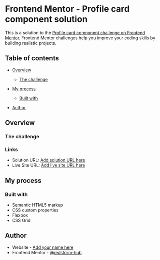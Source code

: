 # Frontend Mentor - Profile card component solution

This is a solution to the [Profile card component challenge on Frontend Mentor](https://www.frontendmentor.io/challenges/profile-card-component-cfArpWshJ). Frontend Mentor challenges help you improve your coding skills by building realistic projects.

## Table of contents

- [Overview](#overview)

  - [The challenge](#the-challenge)

- [My process](#my-process)

  - [Built with](#built-with)

- [Author](#author)

## Overview

### The challenge

### Links

- Solution URL: [Add solution URL here]()
- Live Site URL: [Add live site URL here](https://profile-card-ab.netlify.app/)

## My process

### Built with

- Semantic HTML5 markup
- CSS custom properties
- Flexbox
- CSS Grid

## Author

- Website - [Add your name here](https://www.your-site.com)
- Frontend Mentor - [@redstorm-hub](https://www.frontendmentor.io/profile/redstorm-hub)
